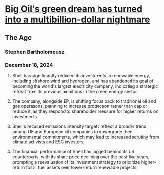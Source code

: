 # [Big Oil's green dream has turned into a multibillion-dollar nightmare](https://advance.lexis.com/api/document?collection=news&id=urn:contentItem:6DNV-DRW3-RRTF-J18N-00000-00&context=1519360)
## The Age
### Stephen Bartholomeusz
### December 18, 2024

1. Shell has significantly reduced its investments in renewable energy, including offshore wind and hydrogen, and has abandoned its goal of becoming the world's largest electricity company, indicating a strategic retreat from its previous ambitions in the green energy sector.

2. The company, alongside BP, is shifting focus back to traditional oil and gas operations, planning to increase production rather than cap or reduce it, as they respond to shareholder pressure for higher returns on investments.

3. Shell's reduced emissions intensity targets reflect a broader trend among UK and European oil companies to downgrade their environmental commitments, which may lead to increased scrutiny from climate activists and ESG investors.

4. The financial performance of Shell has lagged behind its US counterparts, with its share price declining over the past five years, prompting a reevaluation of its investment strategy to prioritize higher-return fossil fuel assets over lower-return renewable projects.